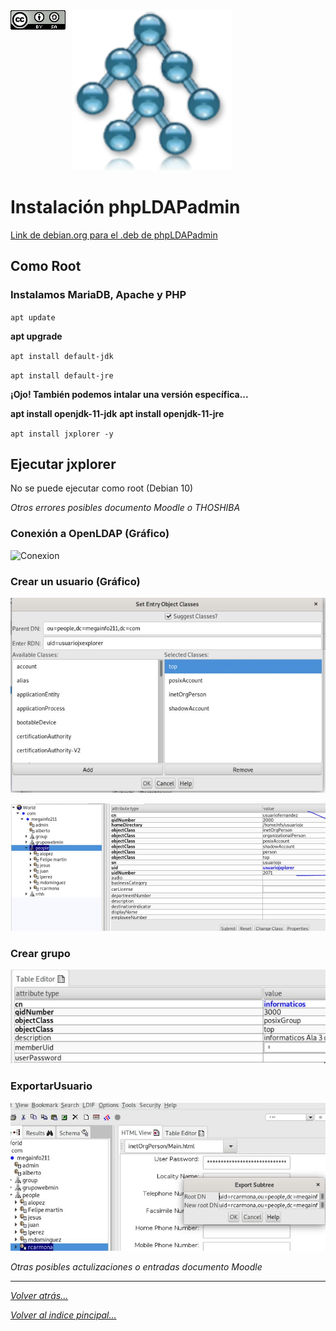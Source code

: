 <img src="../../imagenes/MI-LICENCIA88x31.png" style="float: left; margin-right: 10px;" />

<img src="../../imagenes/logoJxplorer.png" />

# Instalación phpLDAPadmin
[Link de debian.org para el .deb de phpLDAPadmin](https://packages.debian.org/sid/all/phpldapadmin/download)
## Como Root

### Instalamos MariaDB, Apache y PHP

``apt update``

**apt upgrade**

``apt install default-jdk``

``apt install default-jre``

**¡Ojo! También podemos intalar una versión específica...**

**apt install openjdk-11-jdk**
**apt install openjdk-11-jre**

``apt install jxplorer -y``

## Ejecutar jxplorer

No se puede ejecutar como root (Debian 10)

*Otros errores posibles documento Moodle o THOSHIBA*

### Conexión a OpenLDAP (Gráfico)

![Conexion](../../imagenes/jxplorerConexion.png)

### Crear un usuario (Gráfico)

![CrearUsuario](../../imagenes/jxplorerAnadirUsuario.jpg)

![CrearUsuario2](../../imagenes/jxplorerAnadirUsuario2.jpg)

### Crear grupo

![CrearGrupo](../../imagenes/jxplorerAnadirGrupo.jpg)

### ExportarUsuario

![ExportarUsuario](../../imagenes/jxplorerExportar.jpg)

*Otras posibles actulizaciones o entradas documento Moodle*
_________________________________________________
*[Volver atrás...](../README.md)*

*[Volver al indice pincipal...](../../README.md)*